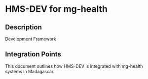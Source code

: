# HMS-DEV for mg-health

## Description

Development Framework

## Integration Points

This document outlines how HMS-DEV is integrated with mg-health systems in Madagascar.
